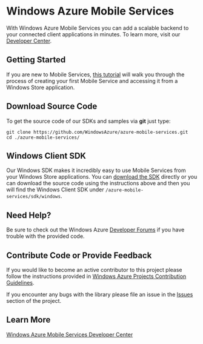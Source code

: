 # Windows Azure Mobile Services

With Windows Azure Mobile Services you can add a scalable backend to your connected client applications in minutes. To learn more, visit our [Developer Center](http://www.windowsazure.com/en-us/develop/mobile).

## Getting Started

If you are new to Mobile Services, [this tutorial](https://www.windowsazure.com/en-us/develop/mobile/tutorials/get-started/) will walk you through the process of creating your first Mobile Service and accessing it from a Windows Store application.

## Download Source Code

To get the source code of our SDKs and samples via **git** just type:

    git clone https://github.com/WindowsAzure/azure-mobile-services.git
    cd ./azure-mobile-services/

## Windows Client SDK

Our Windows SDK makes it incredibly easy to use Mobile Services from your Windows Store applications. You can [download the SDK](http://go.microsoft.com/fwlink/?LinkId=257545&clcid=0x409) directly or you can download the source code using the instructions above and then you will find the Windows Client SDK under ```/azure-mobile-services/sdk/windows```.

## Need Help?

Be sure to check out the Windows Azure [Developer Forums](http://social.msdn.microsoft.com/Forums/en-US/azuremobile/) if you have trouble with the provided code.

## Contribute Code or Provide Feedback

If you would like to become an active contributor to this project please follow the instructions provided in [Windows Azure Projects Contribution Guidelines](http://windowsazure.github.com/guidelines.html).

If you encounter any bugs with the library please file an issue in the [Issues](https://github.com/WindowsAzure/azure-mobile-services/issues) section of the project.

## Learn More
[Windows Azure Mobile Services Developer Center](http://www.windowsazure.com/en-us/develop/mobile)
